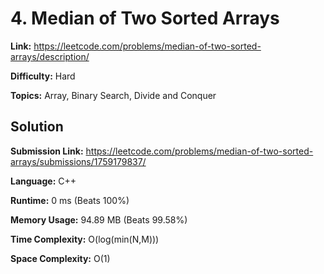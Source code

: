 # 4. Median of Two Sorted Arrays  
  
**Link:** https://leetcode.com/problems/median-of-two-sorted-arrays/description/  
  
**Difficulty:** Hard  
  
**Topics:** Array, Binary Search, Divide and Conquer  
  
  
## Solution  
  
**Submission Link:** https://leetcode.com/problems/median-of-two-sorted-arrays/submissions/1759179837/  
  
**Language:** C++  
  
**Runtime:** 0 ms (Beats 100%)  
  
**Memory Usage:** 94.89 MB (Beats 99.58%)  
  
**Time Complexity:** O(log(min(N,M)))  
  
**Space Complexity:** O(1)  

